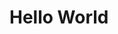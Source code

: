 <!DOCTYPE html>
<html>
<head>
  <meta charset="utf-8">
  <meta name="viewport" content="width=device-width">
  <title>JS Bin</title>
</head>
<body>
  <h1>Hello World</h1>
<script id="jsbin-javascript">
document.querySelector('h1').addEventListener('click', (ev)=> {
  ev.target.innerText = Math.random();
})
</script>



<script id="jsbin-source-javascript" type="text/javascript">document.querySelector('h1').addEventListener('click', (ev)=> {
  ev.target.innerText = Math.random();
})</script></body>
</html>
